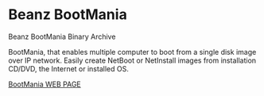 # Beanz BootMania
Beanz BootMania Binary Archive

BootMania, that enables multiple computer to boot from a single disk image over IP network. Easily create NetBoot or NetInstall images from installation CD/DVD, the Internet or installed OS.

[BootMania WEB PAGE](https://beanzarch.github.io/bootmania/)
